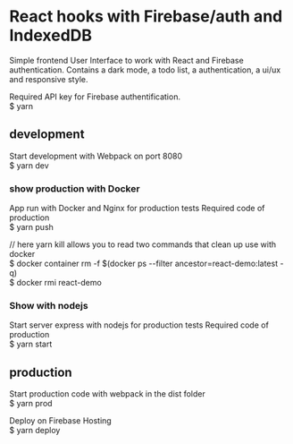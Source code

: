 # React hooks with Firebase/auth and IndexedDB 
Simple frontend User Interface to work with React and Firebase authentication. 
Contains a dark mode, a todo list, a authentication, a ui/ux and responsive style. 

Required API key for Firebase authentification.  
$ yarn 

## development 
Start development with Webpack on port 8080  
$ yarn dev 

### show production with Docker 
App run with Docker and Nginx for production tests 
Required code of production  
$ yarn push 

// here yarn kill allows you to read two commands that clean up use with docker  
$ docker container rm -f $(docker ps --filter ancestor=react-demo:latest -q)  
$ docker rmi react-demo 

### Show with nodejs 
Start server express with nodejs for production tests 
Required code of production  
$ yarn start 


## production 
Start production code with webpack in the dist folder  
$ yarn prod 

Deploy on Firebase Hosting  
$ yarn deploy 
